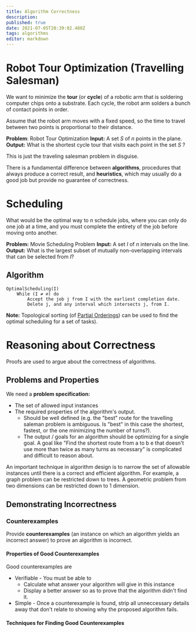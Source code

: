 ```yaml
---
title: Algorithm Correctness
description: 
published: true
date: 2021-07-05T20:39:02.480Z
tags: algorithms
editor: markdown
---
```


# Robot Tour Optimization (Travelling Salesman)
We want to minimize the **tour** (or **cycle**) of a robotic arm that is soldering computer chips onto a substrate. Each cycle, the robot arm solders a bunch of contact points in order. 

Assume that the robot arm moves with a fixed speed, so the time to travel between two points is proportional to their distance.

**Problem**: Robot Tour Optimization 
**Input:** A set $S$ of $n$ points in the plane. 
**Output:** What is the shortest cycle tour that visits each point in the set $S$ ?

This is just the traveling salesman problem in disguise.

There is a fundamental difference between **algorithms**, procedures that always produce a correct result, and **heuristics**, which may usually do a good job but provide no guarantee of correctness.

# Scheduling 
What would be the optimal way to $n$ schedule jobs, where you can only do one job at a time, and you must complete the entirety of the job before moving onto another. 


**Problem:** Movie Scheduling Problem
**Input:** A set $I$ of $n$ intervals on the line.
**Output:** What is the largest subset of mutually non-overlapping intervals that can be selected from $I$?



## Algorithm

```
OptimalScheduling(I)
	While (I ≠ ∅) do
		Accept the job j from I with the earliest completion date.
		Delete j, and any interval which intersects j, from I.
```

**Note:** Topological sorting (of [Partial Orderings](/mathematics/discrete-mathematics/partial-orderings)) can be used to find the optimal scheduling for a set of tasks).

# Reasoning about Correctness
Proofs are used to argue about the correctness of algorithms.

## Problems and Properties
We need a **problem specification:**
* The set of allowed input instances
* The required properties of the algorithm's output.
	* Should be well defined (e.g. the "best" route for the travelling saleman problem is ambiguous. Is "best" in this case the shortest, fastest, or the one minimizing the number of turns?).
  * The output / goals for an algorithm should be optimizing for a single goal. A goal like "Find the shortest route from a to b e that doesn't use more than twice as many turns as necessary" is complicated and difficult to reason about.

An important technique in algorithm design is to narrow the set of allowable instances until there is a correct and efficient algorithm. For example, a graph problem can be restricted down to trees. A geometric problem from two dimensions can be restricted down to 1 dimension.

## Demonstrating Incorrectness
### Counterexamples
Provide **counterexamples** (an instance on which an algorithm yields an incorrect answer) to prove an algorithm is incorrect.

#### Properties of Good Counterexamples
Good counterexamples are
* Verifiable - You must be able to
	* Calculate what answer your algorithm will give in this instance
  * Display a better answer so as to prove that the algorithm didn't find it. 
* Simple - Once a counterexample is found, strip all unneccessary details away that don't relate to showing why the proposed algorithm fails.

#### Techniques for Finding Good Counterexamples


	